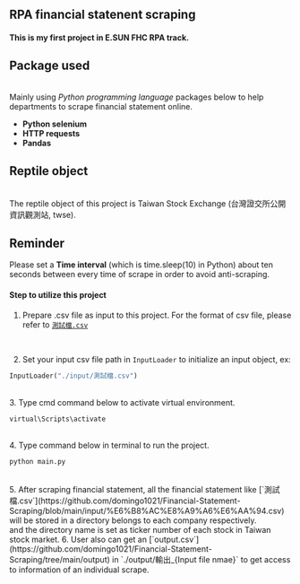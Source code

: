 <h2>RPA financial statenent scraping</h2>
<h4>This is my first project in E.SUN FHC RPA track.</h4>

## Package used
<br>Mainly using *Python programming language* packages below to help departments to scrape financial statement online.
- **Python selenium**
- **HTTP requests**
- **Pandas**

## Reptile object
<br>The reptile object of this project is Taiwan Stock Exchange (台灣證交所公開資訊觀測站, twse).

## Reminder
Please set a **Time interval** (which is time.sleep(10) in Python) about ten seconds between every time of scrape in order to avoid anti-scraping.


#### Step to utilize this project
1. Prepare .csv file as input to this project. For the format of csv file, please refer to [`測試檔.csv`](https://github.com/domingo1021/Financial-Statement-Scraping/blob/main/input/%E6%B8%AC%E8%A9%A6%E6%AA%94.csv)
<br>

2. Set your input csv file path in `InputLoader` to initialize an input object, ex:  

```python
InputLoader("./input/測試檔.csv")
```

<br>
3. Type cmd command below to activate virtual environment.

```bash
virtual\Scripts\activate
```

<br>
4. Type command below in terminal to run the project.

```bash
python main.py
```

<br>
5. After scraping financial statement, all the financial statement like [`測試檔.csv`](https://github.com/domingo1021/Financial-Statement-Scraping/blob/main/input/%E6%B8%AC%E8%A9%A6%E6%AA%94.csv) will be stored in a directory belongs to each company respectively.
<br>and the directory name is set as ticker number of each stock in Taiwan stock market. 
6. User also can get an [`output.csv`](https://github.com/domingo1021/Financial-Statement-Scraping/tree/main/output) in `./output/輸出_{Input file nmae}` to get access to information of an individual scrape.
